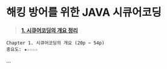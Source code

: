 # 해킹 방어를 위한 JAVA 시큐어코딩

> [**1. 시큐어코딩의 개요 정리**]()
```
Chapter 1. 시큐어코딩의 개요 (20p ~ 54p)
중요도: ★☆☆☆☆
```

...